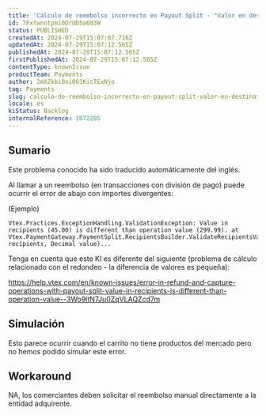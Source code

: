 ```yaml
---
title: 'Cálculo de reembolso incorrecto en Payout Split - "Valor en destinatarios * es diferente al valor de operación *".'
id: 7Fxtwnntpmi0DrUD5a603W
status: PUBLISHED
createdAt: 2024-07-29T15:07:07.716Z
updatedAt: 2024-07-29T15:07:12.565Z
publishedAt: 2024-07-29T15:07:12.565Z
firstPublishedAt: 2024-07-29T15:07:12.565Z
contentType: knownIssue
productTeam: Payments
author: 2mXZkbi0oi061KicTExNjo
tag: Payments
slug: calculo-de-reembolso-incorrecto-en-payout-split-valor-en-destinatarios-es-diferente-al-valor-de-operacion
locale: es
kiStatus: Backlog
internalReference: 1072285
---
```


## Sumario

<div class="alert alert-info">
  <p>Este problema conocido ha sido traducido automáticamente del inglés.</p>
</div>


Al llamar a un reembolso (en transacciones con división de pago) puede ocurrir el error de abajo con importes divergentes:

(Ejemplo)

    Vtex.Practices.ExceptionHandling.ValidationException: Value in recipients (45.00) is different than operation value (299.99). at Vtex.PaymentGateway.PaymentSplit.RecipientsBuilder.ValidateRecipientsValue(List`1 recipients, Decimal value)...


Tenga en cuenta que este KI es diferente del siguiente (problema de cálculo relacionado con el redondeo - la diferencia de valores es pequeña):

https://help.vtex.com/en/known-issues/error-in-refund-and-capture-operations-with-payout-split-value-in-recipients-is-different-than-operation-value--3Wo9ltN7Ju0ZqVLAQZcd7m


##

## Simulación


Esto parece ocurrir cuando el carrito no tiene productos del mercado pero no hemos podido simular este error.



## Workaround


NA, los comerciantes deben solicitar el reembolso manual directamente a la entidad adquirente.





